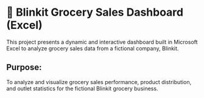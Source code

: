 # 🛒 Blinkit Grocery Sales Dashboard (Excel)
This project presents a dynamic and interactive dashboard built in Microsoft Excel to analyze grocery sales data from a fictional company, Blinkit.

## Purpose:
To analyze and visualize grocery sales performance, product distribution, and outlet statistics for the fictional Blinkit grocery business.
